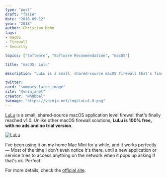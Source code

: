 ```yaml
---
type: "post"
draft: "false"
date: "2018-09-12"
year: "2018"
author: Christian Mohn
tags:
- macOS
- Firewall
- Security

topics: ["Software", "Software Recommendation", "macOS"]

title: "macOS: Lulu"

description: "LuLu is a small, shared-source macOS firewall that's finally reached v1.0. Unlike other macOS firewall solutions, LuLu  is 100% free, with no ads and no trial version. I've been using it on my home Mac Mini for a while, and it works perfectly"

twitter:
card: "summary_large_image"
site: "@vninjanet"
creator: "@h0bbel"
twimage: "https://vninja.net/img/LuLu1.0.png"
---
```


[LuLu](https://objective-see.com/products/lulu.html) is a small, shared-source macOS application level firewall that's finally reached v1.0. Unlike other macOS firewall solutions, **LuLu is 100% free, with no ads and no trial version**.


![LuLu](/img/LuLu1.0.png#center)

I've been using it on my home Mac Mini for a while, and it works perfectly — Most of the time I don't even notice it's there, until a new application or service tries to access anything on the network when it pops up asking if that's ok. Perfect.

For more details, check the [official site](https://objective-see.com/products/lulu.html).